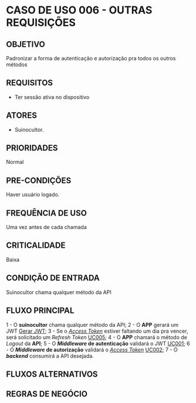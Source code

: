 # CASO DE USO 006 - OUTRAS REQUISIÇÕES
## OBJETIVO
Padronizar a forma de autenticação e autorização pra todos os outros métodos

## REQUISITOS
- Ter sessão ativa no dispositivo

## ATORES
- Suinocultor.

## PRIORIDADES
Normal

## PRE-CONDIÇÕES
Haver usuário logado.

## FREQUÊNCIA DE USO
Uma vez antes de cada chamada

## CRITICALIDADE
Baixa

## CONDIÇÃO DE ENTRADA
Suinocultor chama qualquer método da API

## FLUXO PRINCIPAL
1 - O **suinocultor** chama qualquer método da API;
2 - O **APP** gerará um JWT [Gerar JWT];
3 - Se o *[Access Token]* estiver faltando um dia pra vencer, será solicitado um *Refresh Token* [UC005];
4 - O **APP** chamará o método de *Logout* da **API**;
5 - O ***Middleware* de autenticação** validará o JWT [UC001];
6 - O ***Middleware* de autorização** validará o *[Access Token]* [UC002];
7 - O ***backend*** consumirá a API desejada.

## FLUXOS ALTERNATIVOS

## REGRAS DE NEGÓCIO


[//]: # (REFERENCE LINKS)

[Gerar JWT]: <../policy/gerar-jwt.md>
[Access Token]: <../policy/access-token.md>
[UC001]: <./uc001-validar-jwt.md>
[UC002]: <./uc002-validar-access-token.md>
[UC005]: <./uc005-refresh-token.md>